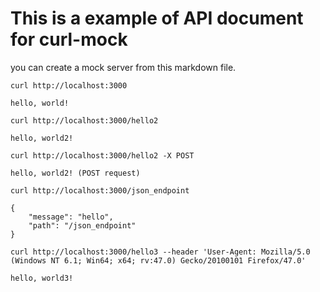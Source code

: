 # This is a example of API document for curl-mock

you can create a mock server from this markdown file.

```curldoc-request
curl http://localhost:3000
```

```curldoc-response
hello, world!
```

```curldoc-request
curl http://localhost:3000/hello2
```

```curldoc-response
hello, world2!
```

```curldoc-request
curl http://localhost:3000/hello2 -X POST
```

```curldoc-response
hello, world2! (POST request)
```


```curldoc-request
curl http://localhost:3000/json_endpoint
```

```curldoc-response
{
    "message": "hello",
    "path": "/json_endpoint"
}
```

```curldoc-request
curl http://localhost:3000/hello3 --header 'User-Agent: Mozilla/5.0 (Windows NT 6.1; Win64; x64; rv:47.0) Gecko/20100101 Firefox/47.0'
```

```curldoc-response
hello, world3!
```

